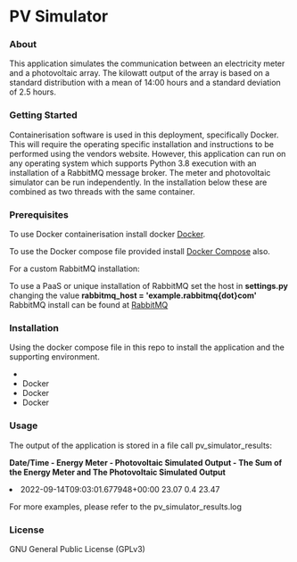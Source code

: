 <h1>PV Simulator</h1>

<h3>About</h3>
<p>
This application simulates the communication between an electricity meter and a
photovoltaic array. The kilowatt output of the array is based on a standard
distribution with a mean of 14:00 hours and a standard deviation of 2.5 hours.
</p>

<h3>Getting Started</h3>
<p>
Containerisation software is used in this deployment, specifically Docker.
This will require the operating specific installation and instructions to be
performed using the vendors website. However, this application can run on any 
operating system which supports Python 3.8 execution with an installation 
of a RabbitMQ message broker. The meter and photovoltaic simulator can be run 
independently. In the installation below these are combined as two threads
with the same container.
</p>

<h3>Prerequisites</h3>
<p>
To use Docker containerisation install docker 
<a href="https://docs.docker.com/get-docker/">
Docker</a>.

To use the Docker compose file provided install 
<a href="https://docs.docker.com/compose/install/"> Docker Compose</a> also.

For a custom RabbitMQ installation:

To use a PaaS or unique installation of RabbitMQ set the host in <b>settings.py
</b> changing the value <b>rabbitmq_host = 'example.rabbitmq{dot}com'</b> RabbitMQ install
can be found at <a href="https://www.rabbitmq.com/download.html"> RabbitMQ</a>

</p>
<h3>Installation</h3>
<p>
Using the docker compose file in this repo to install the application and the
supporting environment.
</p>
<ul>
<li> </li>
<li> Docker  </li>
<li> Docker  </li>
<li> Docker  </li>
</ul>

<h3>Usage</h3>
<p>
The output of the application is stored in a file call pv_simulator_results:
</p>
<p>
<b> Date/Time - Energy Meter - Photovoltaic Simulated Output - The Sum of the Energy 
Meter and The Photovoltaic Simulated Output</b>
<li>2022-09-14T09:03:01.677948+00:00 23.07 0.4 23.47</li> 
</p>

For more examples, please refer to the pv_simulator_results.log

<h3>License</h3>
GNU General Public License (GPLv3)

